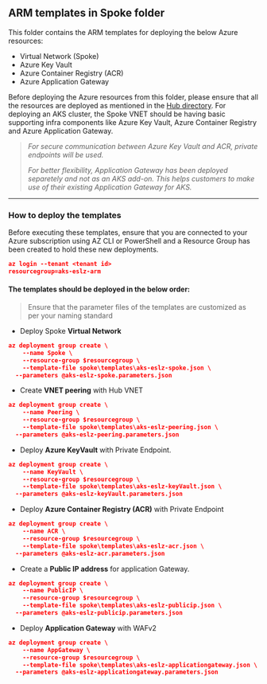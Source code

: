 ## ARM templates in Spoke folder

This folder contains the ARM templates for deploying the below Azure resources:
* Virtual Network (Spoke)
* Azure Key Vault
* Azure Container Registry (ACR)
* Azure Application Gateway

Before deploying the Azure resources from this folder, please ensure that all the resources are deployed as mentioned in the [Hub directory](https://github.com/Azure/Enterprise-Scale-for-AKS/tree/main/Scenarios/AKS-Secure-Baseline-Modular/ARM/Infrastructure-Deployment/Hub).
For deploying an AKS cluster, the Spoke VNET should be having basic supporting infra components like Azure Key Vault, Azure Container Registry and Azure Application Gateway.

>*For secure communication between Azure Key Vault and ACR, private endpoints will be used.*
>
>*For better flexibility, Application Gateway has been deployed separetely and not as an AKS add-on. This helps customers to make use of their existing Application Gateway for AKS.*
---
### How to deploy the templates
Before executing these templates, ensure that you are connected to your Azure subscription using AZ CLI or PowerShell and a Resource Group has been created to hold these new deployments.

```json
az login --tenant <tenant id>
resourcegroup=aks-eslz-arm
```
#### The templates should be deployed in the below order:

>Ensure that the parameter files of the templates are customized as per your naming standard
* Deploy Spoke **Virtual Network**
```json
az deployment group create \
	--name Spoke \
	--resource-group $resourcegroup \
	--template-file spoke\templates\aks-eslz-spoke.json \
  --parameters @aks-eslz-spoke.parameters.json
```
* Create **VNET peering** with Hub VNET
```json
az deployment group create \
	--name Peering \
	--resource-group $resourcegroup \
	--template-file spoke\templates\aks-eslz-peering.json \
  --parameters @aks-eslz-peering.parameters.json
```
* Deploy **Azure KeyVault** with Private Endpoint.
```json
az deployment group create \
	--name KeyVault \
	--resource-group $resourcegroup \
	--template-file spoke\templates\aks-eslz-keyVault.json \
  --parameters @aks-eslz-keyVault.parameters.json
```
* Deploy **Azure Container Registry (ACR)** with Private Endpoint
```json
az deployment group create \
	--name ACR \
	--resource-group $resourcegroup \
	--template-file spoke\templates\aks-eslz-acr.json \
  --parameters @aks-eslz-acr.parameters.json
```
* Create a **Public IP address** for application Gateway.
```json
az deployment group create \
	--name PublicIP \
	--resource-group $resourcegroup \
	--template-file spoke\templates\aks-eslz-publicip.json \
  --parameters @aks-eslz-publicip.parameters.json
```
* Deploy **Application Gateway** with WAFv2
```json
az deployment group create \
	--name AppGateway \
	--resource-group $resourcegroup \
	--template-file spoke\templates\aks-eslz-applicationgateway.json \
  --parameters @aks-eslz-applicationgateway.parameters.json
```
